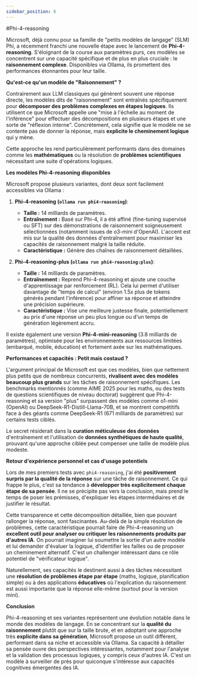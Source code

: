 ```yaml
---
sidebar_position: 6
---
```


#Phi-4-reasoning

Microsoft, déjà connu pour sa famille de "petits modèles de langage" (SLM) Phi, a récemment franchi une nouvelle étape avec le lancement de **Phi-4-reasoning**. S'éloignant de la course aux paramètres purs, ces modèles se concentrent sur une capacité spécifique et de plus en plus cruciale : le **raisonnement complexe**. Disponibles via Ollama, ils promettent des performances étonnantes pour leur taille.

**Qu'est-ce qu'un modèle de "Raisonnement" ?**

Contrairement aux LLM classiques qui génèrent souvent une réponse directe, les modèles dits de "raisonnement" sont entraînés spécifiquement pour **décomposer des problèmes complexes en étapes logiques**. Ils utilisent ce que Microsoft appelle une "mise à l'échelle au moment de l'inférence" pour effectuer des décompositions en plusieurs étapes et une sorte de "réflexion interne". Concrètement, cela signifie que le modèle ne se contente pas de donner la réponse, mais **explicite le cheminement logique** qui y mène.

Cette approche les rend particulièrement performants dans des domaines comme les **mathématiques** ou la résolution de **problèmes scientifiques** nécessitant une suite d'opérations logiques.

**Les modèles Phi-4-reasoning disponibles**

Microsoft propose plusieurs variantes, dont deux sont facilement accessibles via Ollama :

1.  **Phi-4-reasoning (`ollama run phi4-reasoning`)**:
    *   **Taille :** 14 milliards de paramètres.
    *   **Entraînement :** Basé sur Phi-4, il a été affiné (fine-tuning supervisé ou SFT) sur des démonstrations de raisonnement soigneusement sélectionnées (notamment issues de o3-mini d'OpenAI). L'accent est mis sur la qualité des données d'entraînement pour maximiser les capacités de raisonnement malgré la taille réduite.
    *   **Caractéristique :** Génère des chaînes de raisonnement détaillées.

2.  **Phi-4-reasoning-plus (`ollama run phi4-reasoning:plus`)**:
    *   **Taille :** 14 milliards de paramètres.
    *   **Entraînement :** Reprend Phi-4-reasoning et ajoute une couche d'apprentissage par renforcement (RL). Cela lui permet d'utiliser davantage de "temps de calcul" (environ 1.5x plus de tokens générés pendant l'inférence) pour affiner sa réponse et atteindre une précision supérieure.
    *   **Caractéristique :** Vise une meilleure justesse finale, potentiellement au prix d'une réponse un peu plus longue ou d'un temps de génération légèrement accru.

Il existe également une version **Phi-4-mini-reasoning** (3.8 milliards de paramètres), optimisée pour les environnements aux ressources limitées (embarqué, mobile, éducation) et fortement axée sur les mathématiques.

**Performances et capacités : Petit mais costaud ?**

L'argument principal de Microsoft est que ces modèles, bien que nettement plus petits que de nombreux concurrents, **rivalisent avec des modèles beaucoup plus grands** sur les tâches de raisonnement spécifiques. Les benchmarks mentionnés (comme AIME 2025 pour les maths, ou des tests de questions scientifiques de niveau doctorat) suggèrent que Phi-4-reasoning et sa version "plus" surpassent des modèles comme o1-mini (OpenAI) ou DeepSeek-R1-Distill-Llama-70B, et se montrent compétitifs face à des géants comme DeepSeek-R1 (671 milliards de paramètres) sur certains tests ciblés.

Le secret résiderait dans la **curation méticuleuse des données** d'entraînement et l'utilisation de **données synthétiques de haute qualité**, prouvant qu'une approche ciblée peut compenser une taille de modèle plus modeste.

**Retour d'expérience personnel et cas d'usage potentiels**

Lors de mes premiers tests avec `phi4-reasoning`, j'ai été **positivement surpris par la qualité de la réponse** sur une tâche de raisonnement. Ce qui frappe le plus, c'est sa tendance à **développer très explicitement chaque étape de sa pensée**. Il ne se précipite pas vers la conclusion, mais prend le temps de poser les prémisses, d'expliquer les étapes intermédiaires et de justifier le résultat.

Cette transparence et cette décomposition détaillée, bien que pouvant rallonger la réponse, sont fascinantes. Au-delà de la simple résolution de problèmes, cette caractéristique pourrait faire de Phi-4-reasoning un **excellent outil pour analyser ou critiquer les raisonnements produits par d'autres IA**. On pourrait imaginer lui soumettre la sortie d'un autre modèle et lui demander d'évaluer la logique, d'identifier les failles ou de proposer un cheminement alternatif. C'est un challenger intéressant dans ce rôle potentiel de "vérificateur logique".

Naturellement, ses capacités le destinent aussi à des tâches nécessitant une **résolution de problèmes étape par étape** (maths, logique, planification simple) ou à des applications **éducatives** où l'explication du raisonnement est aussi importante que la réponse elle-même (surtout pour la version mini).

**Conclusion**

Phi-4-reasoning et ses variantes représentent une évolution notable dans le monde des modèles de langage. En se concentrant sur la **qualité du raisonnement** plutôt que sur la taille brute, et en adoptant une approche très **explicite dans sa génération**, Microsoft propose un outil différent, performant dans sa niche et accessible via Ollama. Sa capacité à détailler sa pensée ouvre des perspectives intéressantes, notamment pour l'analyse et la validation des processus logiques, y compris ceux d'autres IA. C'est un modèle à surveiller de près pour quiconque s'intéresse aux capacités cognitives émergentes des IA.
